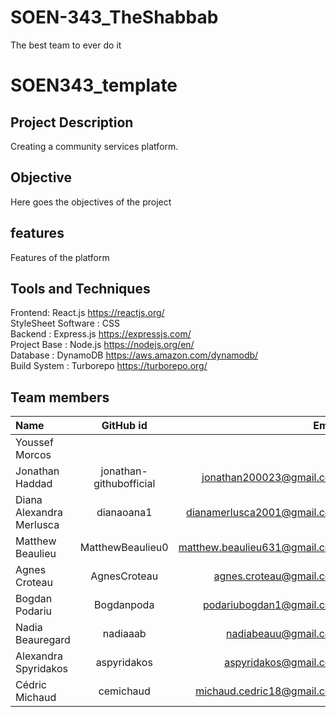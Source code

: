 # SOEN-343_TheShabbab
The best team to ever do it
# SOEN343_template

## Project Description
Creating a community services platform.

## Objective
Here goes the objectives of the project

## features
Features of the platform

## Tools and Techniques
Frontend: React.js https://reactjs.org/ <br />
StyleSheet Software : CSS<br />
Backend : Express.js https://expressjs.com/ <br />
Project Base : Node.js https://nodejs.org/en/ <br />
Database : DynamoDB https://aws.amazon.com/dynamodb/ <br />
Build System : Turborepo https://turborepo.org/ <br />

## Team members

| Name                     |      GitHub id   |                         Email |
| :----------------------- | :--------------: | ----------------------------: |
|          Youssef Morcos |     |  |
|    Jonathan Haddad            |  jonathan-githubofficial    |    jonathan200023@gmail.com   |
| Diana Alexandra Merlusca |    dianaoana1    |   dianamerlusca2001@gmail.com |
| Matthew Beaulieu         | MatthewBeaulieu0 | matthew.beaulieu631@gmail.com |
|    Agnes Croteau            |   AgnesCroteau      |    agnes.croteau@gmail.com   |
|    Bogdan Podariu         |   Bogdanpoda     |    podariubogdan1@gmail.com        |
|    Nadia Beauregard      |   nadiaaab       |      nadiabeauu@gmail.com    |
|    Alexandra Spyridakos |    aspyridakos      | aspyridakos@gmail.com      |
|    Cédric Michaud         |  cemichaud       | michaud.cedric18@gmail.com
